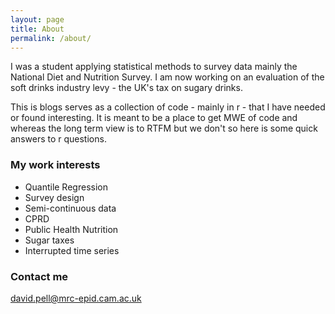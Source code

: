 ```yaml
---
layout: page
title: About
permalink: /about/
---
```


I was a student applying statistical methods to survey data mainly the National Diet and Nutrition Survey. I am now working on an evaluation of the soft drinks industry levy - the UK's tax on sugary drinks.

This is blogs serves as a collection of code - mainly in r - that I have needed or found interesting. It is meant to be a place to get MWE of code and whereas the long term view is to RTFM but we don't so here is some quick answers to r questions.

### My work interests
- Quantile Regression
- Survey design
- Semi-continuous data
- CPRD
- Public Health Nutrition
- Sugar taxes
- Interrupted time series

### Contact me

[david.pell@mrc-epid.cam.ac.uk](mailto:david.pell@mrc-epid.cam.ac.uk)

